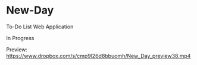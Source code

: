 # New-Day
To-Do List Web Application

In Progress

Preview: https://www.dropbox.com/s/cmp9l26d8bbuomh/New_Day_preview38.mp4

